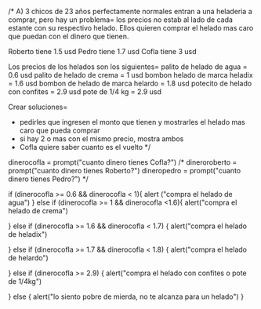 /* A) 3 chicos de 23 años perfectamente normales entran a una heladeria a comprar, pero hay un problema= los precios no estab al lado de cada estante con su respectivo helado. 
Ellos quieren comprar el helado mas caro que puedan con el dinero que tienen.

Roberto tiene 1.5 usd 
Pedro tiene 1.7 usd 
Cofla tiene 3 usd 

Los precios de los helados son los siguientes= 
palito de helado de agua = 0.6 usd
palito de helado de crema = 1 usd
bombon helado de marca heladix = 1.6 usd
bombon de helado de marca helardo = 1.8 usd
potecito de helado con confites = 2.9 usd
pote de 1/4 kg = 2.9 usd

Crear soluciones=
- pedirles que ingresen el monto que tienen y mostrarles el helado mas caro que pueda comprar
- si hay 2 o mas con el mismo precio, mostra ambos
- Cofla quiere saber cuanto es el vuelto */

dinerocofla = prompt("cuanto dinero tienes Cofla?")
/* dineroroberto = prompt("cuanto dinero tienes Roberto?")
dineropedro = prompt("cuanto dinero tienes Pedro?") */

if (dinerocofla >= 0.6 && dinerocofla < 1){
    alert ("compra el helado de agua")
}
else if (dinerocofla >= 1 && dinerocofla <1.6){
alert("compra el helado de crema")

}
else if (dinerocofla >= 1.6 && dinerocofla < 1.7) {
    alert("compra el helado de heladix")

}
else if (dinerocofla >= 1.7 && dinerocofla < 1.8) {
    alert("compra el helado de helardo")

}
else if (dinerocofla >= 2.9) {
    alert("compra el helado con confites o pote de 1/4kg")
   

}
else {
    alert("lo siento pobre de mierda, no te alcanza para un helado")
}

